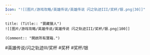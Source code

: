 ```yaml
---
Icon: "![[图片/游戏攻略/英雄传说/英雄传说 闪之轨迹III/奖杯/银.png|30]]"
---
```

```ad-ed-sen-3-silver
title: (Title:: "寶藏獵人")
![[图片/游戏攻略/英雄传说/英雄传说 闪之轨迹III/奖杯/银.png|100]]

(Comment:: "開啟所有寶箱.")
```

#英雄传说/闪之轨迹III/奖杯  #奖杯 #奖杯/银